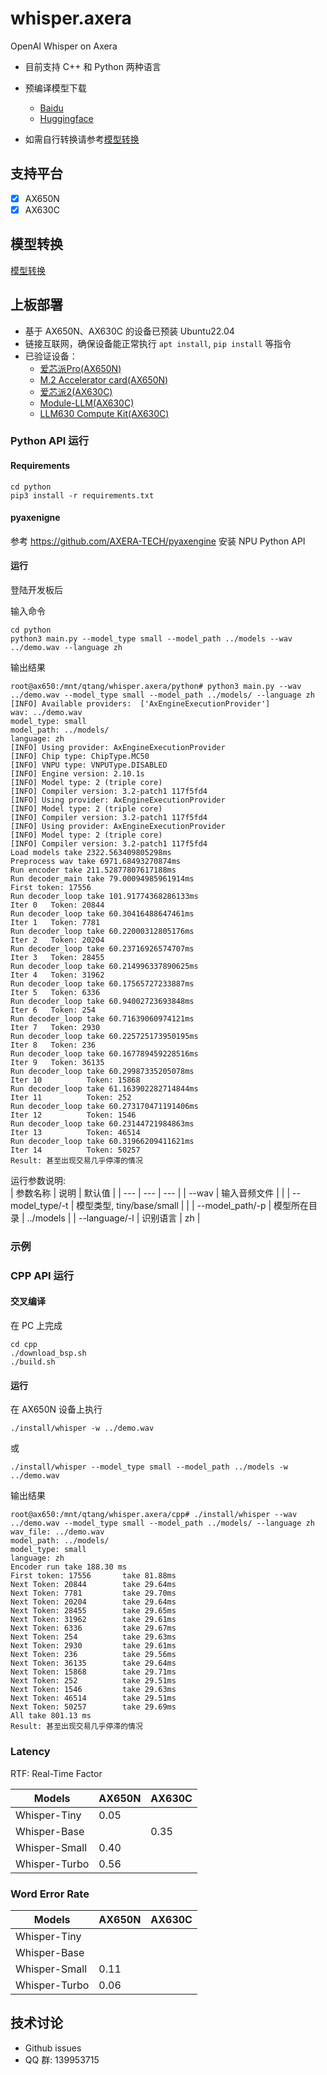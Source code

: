 # whisper.axera

OpenAI Whisper on Axera

- 目前支持 C++ 和 Python 两种语言
- 预编译模型下载
  - [Baidu](https://pan.baidu.com/s/1tOHVMZCin0A68T5HmKRJyg?pwd=axyz)
  - [Huggingface](https://huggingface.co/AXERA-TECH/Whisper)

- 如需自行转换请参考[模型转换](/model_convert/README.md)

## 支持平台

- [x] AX650N
- [x] AX630C

## 模型转换

[模型转换](./model_convert/README.md)

## 上板部署

- 基于 AX650N、AX630C 的设备已预装 Ubuntu22.04
- 链接互联网，确保设备能正常执行 `apt install`, `pip install` 等指令
- 已验证设备：
  - [爱芯派Pro(AX650N)](https://wiki.sipeed.com/hardware/zh/maixIV/m4ndock/m4ndock.html)
  - [M.2 Accelerator card(AX650N)](https://axcl-docs.readthedocs.io/zh-cn/latest/doc_guide_hardware.html)
  - [爱芯派2(AX630C)](https://axera-pi-2-docs-cn.readthedocs.io/zh-cn/latest/index.html)
  - [Module-LLM(AX630C)](https://docs.m5stack.com/zh_CN/module/Module-LLM)
  - [LLM630 Compute Kit(AX630C)](https://docs.m5stack.com/zh_CN/core/LLM630%20Compute%20Kit)


### Python API 运行

#### Requirements

```
cd python
pip3 install -r requirements.txt
```

####  pyaxenigne

参考 https://github.com/AXERA-TECH/pyaxengine 安装 NPU Python API

#### 运行

登陆开发板后

输入命令

```
cd python  
python3 main.py --model_type small --model_path ../models --wav ../demo.wav --language zh
```

输出结果

```
root@ax650:/mnt/qtang/whisper.axera/python# python3 main.py --wav ../demo.wav --model_type small --model_path ../models/ --language zh
[INFO] Available providers:  ['AxEngineExecutionProvider']
wav: ../demo.wav
model_type: small
model_path: ../models/
language: zh
[INFO] Using provider: AxEngineExecutionProvider
[INFO] Chip type: ChipType.MC50
[INFO] VNPU type: VNPUType.DISABLED
[INFO] Engine version: 2.10.1s
[INFO] Model type: 2 (triple core)
[INFO] Compiler version: 3.2-patch1 117f5fd4
[INFO] Using provider: AxEngineExecutionProvider
[INFO] Model type: 2 (triple core)
[INFO] Compiler version: 3.2-patch1 117f5fd4
[INFO] Using provider: AxEngineExecutionProvider
[INFO] Model type: 2 (triple core)
[INFO] Compiler version: 3.2-patch1 117f5fd4
Load models take 2322.563409805298ms
Preprocess wav take 6971.68493270874ms
Run encoder take 211.52877807617188ms
Run decoder_main take 79.00094985961914ms
First token: 17556
Run decoder_loop take 101.91774368286133ms
Iter 0   Token: 20844
Run decoder_loop take 60.30416488647461ms
Iter 1   Token: 7781
Run decoder_loop take 60.22000312805176ms
Iter 2   Token: 20204
Run decoder_loop take 60.23716926574707ms
Iter 3   Token: 28455
Run decoder_loop take 60.214996337890625ms
Iter 4   Token: 31962
Run decoder_loop take 60.17565727233887ms
Iter 5   Token: 6336
Run decoder_loop take 60.94002723693848ms
Iter 6   Token: 254
Run decoder_loop take 60.71639060974121ms
Iter 7   Token: 2930
Run decoder_loop take 60.225725173950195ms
Iter 8   Token: 236
Run decoder_loop take 60.167789459228516ms
Iter 9   Token: 36135
Run decoder_loop take 60.29987335205078ms
Iter 10          Token: 15868
Run decoder_loop take 61.163902282714844ms
Iter 11          Token: 252
Run decoder_loop take 60.273170471191406ms
Iter 12          Token: 1546
Run decoder_loop take 60.23144721984863ms
Iter 13          Token: 46514
Run decoder_loop take 60.31966209411621ms
Iter 14          Token: 50257
Result: 甚至出现交易几乎停滞的情况
```

运行参数说明:  
| 参数名称 | 说明 | 默认值 |
| --- | --- | --- |
| --wav | 输入音频文件 | |
| --model_type/-t | 模型类型, tiny/base/small | |
| --model_path/-p | 模型所在目录 | ../models |
| --language/-l | 识别语言 | zh |

### 示例

### CPP API 运行

#### 交叉编译

在 PC 上完成

```
cd cpp
./download_bsp.sh
./build.sh
```

#### 运行

在 AX650N 设备上执行

```
./install/whisper -w ../demo.wav
```

或  

```
./install/whisper --model_type small --model_path ../models -w ../demo.wav
```

输出结果

```
root@ax650:/mnt/qtang/whisper.axera/cpp# ./install/whisper --wav ../demo.wav --model_type small --model_path ../models/ --language zh
wav_file: ../demo.wav
model_path: ../models/
model_type: small
language: zh
Encoder run take 188.30 ms
First token: 17556       take 81.88ms
Next Token: 20844        take 29.64ms
Next Token: 7781         take 29.70ms
Next Token: 20204        take 29.64ms
Next Token: 28455        take 29.65ms
Next Token: 31962        take 29.61ms
Next Token: 6336         take 29.67ms
Next Token: 254          take 29.63ms
Next Token: 2930         take 29.61ms
Next Token: 236          take 29.56ms
Next Token: 36135        take 29.64ms
Next Token: 15868        take 29.71ms
Next Token: 252          take 29.51ms
Next Token: 1546         take 29.63ms
Next Token: 46514        take 29.51ms
Next Token: 50257        take 29.69ms
All take 801.13 ms
Result: 甚至出现交易几乎停滞的情况
```

### Latency

RTF: Real-Time Factor

| Models        | AX650N | AX630C |
| ------------- | ------ | ------ |
| Whisper-Tiny  | 0.05   |        |
| Whisper-Base  |        | 0.35   |
| Whisper-Small | 0.40   |        |
| Whisper-Turbo | 0.56   |        |

### Word Error Rate

| Models        | AX650N | AX630C |
| ------------- | ------ | ------ |
| Whisper-Tiny  |        |        |
| Whisper-Base  |        |        |
| Whisper-Small |  0.11  |        |
| Whisper-Turbo |  0.06  |        |

## 技术讨论

- Github issues
- QQ 群: 139953715
